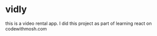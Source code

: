 # vidly
this is a video rental app. I did this project as part of learning react on codewithmosh.com
